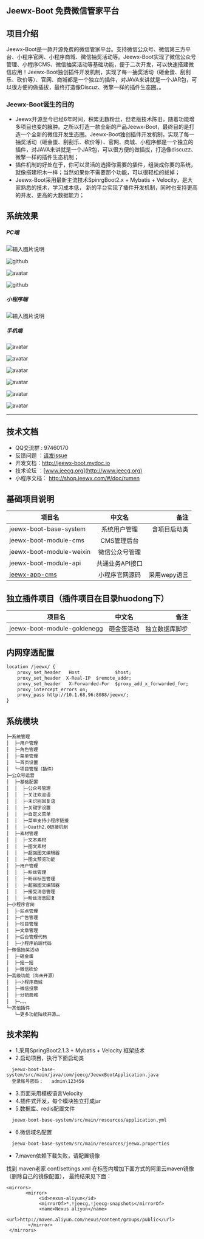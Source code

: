 ## Jeewx-Boot  免费微信管家平台

项目介绍
-----------------------------------
Jeewx-Boot是一款开源免费的微信管家平台。支持微信公众号、微信第三方平台、小程序官网、小程序商城、微信抽奖活动等。Jeewx-Boot实现了微信公众号管理、小程序CMS、微信抽奖活动等基础功能，便于二次开发，可以快速搭建微信应用！Jeewx-Boot独创插件开发机制，实现了每一抽奖活动（砸金蛋、刮刮乐、砍价等）、官网、商城都是一个独立的插件，对JAVA来讲就是一个JAR包，可以很方便的做插拔，最终打造像Discuz、微擎一样的插件生态圈。。

### Jeewx-Boot诞生的目的
-   Jeewx开源至今已经6年时间，积累无数粉丝，但老版技术陈旧，随着功能增多项目也变的臃肿。之所以打造一款全新的产品Jeewx-Boot，最终目的是打造一个全新的微信开发生态圈。Jeewx-Boot独创插件开发机制，实现了每一抽奖活动（砸金蛋、刮刮乐、砍价等）、官网、商城、小程序都是一个独立的插件，对JAVA来讲就是一个JAR包，可以很方便的做插拔，打造像discuzz、微擎一样的插件生态机制；
 -  插件机制的好处在于，你可以灵活的选择你需要的插件，组装成你要的系统，就像搭建积木一样；当然如果你不需要那个功能，可以很轻松的拔掉；
 -  Jeewx-Boot采用最新主流技术SpinrgBoot2.x + Mybatis + Velocity，是大家熟悉的技术，学习成本低， 新的平台实现了插件开发机制，同时也支持更高的并发、更高的大数据能力；
 

系统效果
----
##### PC端
![输入图片说明](https://static.oschina.net/uploads/img/201907/15141922_GIP8.png "在这里输入图片标题")

![github](https://static.oschina.net/uploads/img/201808/13105211_AVY4.png "jeecg")

![avatar](img/1.png)

![github](https://static.oschina.net/uploads/img/201808/11172049_s7hH.png "jeecg")


##### 小程序端
![输入图片说明](https://static.oschina.net/uploads/img/201907/15143215_Km1G.jpg "在这里输入图片标题")


##### 手机端
![avatar](img/11.png)

![avatar](img/12.png)

![avatar](img/13.png)

![avatar](img/14.png)

![avatar](img/15.png)

![avatar](img/16.png)

---

技术文档
-----------------------------------

* QQ交流群 : 97460170
* 反馈问题 ：[请发issue](https://github.com/zhangdaiscott/jeewx-boot/issues/new)
* 开发文档：http://jeewx-boot.mydoc.io
* 技术论坛 ：[www.jeecg.org](http://www.jeecg.org)
* 小程序文档： http://shop.jeewx.com/#/doc/rumen


基础项目说明
-----------------------------------

| 项目名   |      中文名      |  备注 |
|----------|:-------------:|------:|
| jeewx-boot-base-system |  系统用户管理 | 含项目启动类 |
| jeewx-boot-module-cms |    CMS管理后台   |    |
| jeewx-boot-module-weixin | 微信公众号管理 |     |	 
| jeewx-boot-module-api | 共通业务API接口 |     |	
| [jeewx-app-cms](https://github.com/zhangdaiscott/jeewx-app-cms) | 小程序官网源码 |    采用wepy语言 | 


独立插件项目（插件项目在目录huodong下）
-----------------------------------

| 项目名   |      中文名      |  备注 |
|----------|:-------------:|------:|
| jeewx-boot-module-goldenegg | 砸金蛋活动 |  独立数据库脚步   |	


内网穿透配置
-----------------------------------
```html
location /jeewx/ {
    proxy_set_header   Host             $host;
    proxy_set_header  X-Real-IP  $remote_addr;
    proxy_set_header   X-Forwarded-For  $proxy_add_x_forwarded_for;
    proxy_intercept_errors on;
    proxy_pass http://10.1.68.96:8088/jeewx/;
}
```

	  
系统模块
-----------------------------------

```
├─系统管理
│  ├─用户管理
│  ├─角色管理
│  ├─菜单管理
│  └─首页设置
│  └─项目管理（插件）
├─公众号运营
│  ├─基础配置
│  │  ├─公众号管理
│  │  ├─关注欢迎语
│  │  ├─未识别回复语
│  │  ├─关键字设置
│  │  ├─自定义菜单
│  │  ├─菜单支持小程序链接
│  │  ├─Oauth2.0链接机制
│  ├─素材管理
│  │  ├─文本素材
│  │  ├─图文素材
│  │  ├─超强图文编辑器
│  │  ├─图文预览功能
│  ├─用户管理
│  │  ├─粉丝管理
│  │  ├─粉丝标签管理
│  │  ├─超强图文编辑器
│  │  ├─接受消息管理
│  │  ├─粉丝消息回复
├─小程序官网
│  ├─站点管理
│  ├─广告管理
│  ├─栏目管理
│  ├─文章管理
│  ├─后台管理代码
│  ├─小程序前端代码
├─微信抽奖活动
│  ├─砸金蛋
│  ├─摇一摇
│  ├─微信砍价
├─高级功能（尚未开源）
│  ├─小程序商城
│  ├─微信投票
│  ├─分销商城
│  ├─。。。
└─其他插件
   └─更多功能陆续开源。。
```






	  	  
	  
技术架构
-----------------------------------

- 1.采用SpringBoot2.1.3 + Mybatis + Velocity 框架技术
- 2.启动项目，执行下面启动类
```
  jeewx-boot-base-system/src/main/java/com/jeecg/JeewxBootApplication.java
  登录账号密码：   admin\123456
```
- 3.页面采用模板语言Velocity
- 4.插件式开发，每个模块独立打成jar
- 5.数据库、redis配置文件
```
  jeewx-boot-base-system/src/main/resources/application.yml
```
- 6.微信域名配置
```
  jeewx-boot-base-system/src/main/resources/jeewx.properties
```
- 7.maven依赖下载失败，请配置镜像

找到 maven老家 conf/settings.xml
在<mirrors>标签内增加下面方式的阿里云maven镜像（删除自己的镜像配置）， 最终结果见下面：
```
<mirrors>
       <mirror>
            <id>nexus-aliyun</id>
            <mirrorOf>*,!jeecg,!jeecg-snapshots</mirrorOf>
            <name>Nexus aliyun</name>
            <url>http://maven.aliyun.com/nexus/content/groups/public</url>
        </mirror> 
 </mirrors>
```






